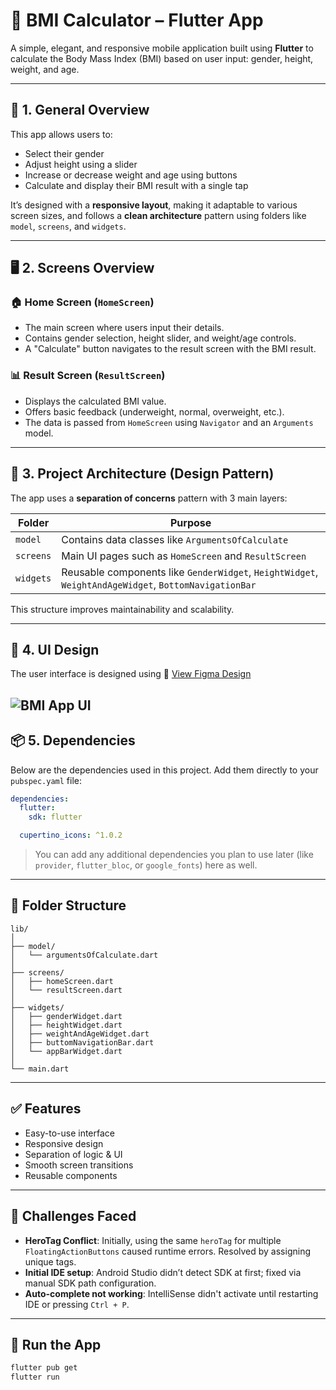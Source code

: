 
# 🧮 BMI Calculator – Flutter App

A simple, elegant, and responsive mobile application built using **Flutter** to calculate the Body Mass Index (BMI) based on user input: gender, height, weight, and age.

---

## 📝 1. General Overview

This app allows users to:
- Select their gender
- Adjust height using a slider
- Increase or decrease weight and age using buttons
- Calculate and display their BMI result with a single tap

It’s designed with a **responsive layout**, making it adaptable to various screen sizes, and follows a **clean architecture** pattern using folders like `model`, `screens`, and `widgets`.

---

## 🖥️ 2. Screens Overview

### 🏠 Home Screen (`HomeScreen`)
- The main screen where users input their details.
- Contains gender selection, height slider, and weight/age controls.
- A "Calculate" button navigates to the result screen with the BMI result.

### 📊 Result Screen (`ResultScreen`)
- Displays the calculated BMI value.
- Offers basic feedback (underweight, normal, overweight, etc.).
- The data is passed from `HomeScreen` using `Navigator` and an `Arguments` model.

---

## 🎯 3. Project Architecture (Design Pattern)

The app uses a **separation of concerns** pattern with 3 main layers:

| Folder     | Purpose                                             |
|------------|-----------------------------------------------------|
| `model`    | Contains data classes like `ArgumentsOfCalculate`  |
| `screens`  | Main UI pages such as `HomeScreen` and `ResultScreen` |
| `widgets`  | Reusable components like `GenderWidget`, `HeightWidget`, `WeightAndAgeWidget`, `BottomNavigationBar` |

This structure improves maintainability and scalability.

---

## 🎨 4. UI Design

The user interface is designed using 🔗 [View Figma Design](https://www.figma.com/file/your-design-link)

![BMI App UI](https://www.figma.com/design/68fRWL8RmecaUjl5dWQwPm/Untitled?node-id=18-18&t=LggZgBg5ii7uZpQI-4)
---

## 📦 5. Dependencies

Below are the dependencies used in this project. Add them directly to your `pubspec.yaml` file:

```yaml
dependencies:
  flutter:
    sdk: flutter

  cupertino_icons: ^1.0.2
```

> You can add any additional dependencies you plan to use later (like `provider`, `flutter_bloc`, or `google_fonts`) here as well.

---

## 📁 Folder Structure

```
lib/
│
├── model/
│   └── argumentsOfCalculate.dart
│
├── screens/
│   ├── homeScreen.dart
│   └── resultScreen.dart
│
├── widgets/
│   ├── genderWidget.dart
│   ├── heightWidget.dart
│   ├── weightAndAgeWidget.dart
│   ├── buttomNavigationBar.dart
│   └── appBarWidget.dart
│
└── main.dart
```

---

## ✅ Features

- Easy-to-use interface
- Responsive design
- Separation of logic & UI
- Smooth screen transitions
- Reusable components

---

## 🚧 Challenges Faced

- **HeroTag Conflict**: Initially, using the same `heroTag` for multiple `FloatingActionButtons` caused runtime errors. Resolved by assigning unique tags.
- **Initial IDE setup**: Android Studio didn’t detect SDK at first; fixed via manual SDK path configuration.
- **Auto-complete not working**: IntelliSense didn't activate until restarting IDE or pressing `Ctrl + P`.

---

## 🚀 Run the App

```bash
flutter pub get
flutter run
```
